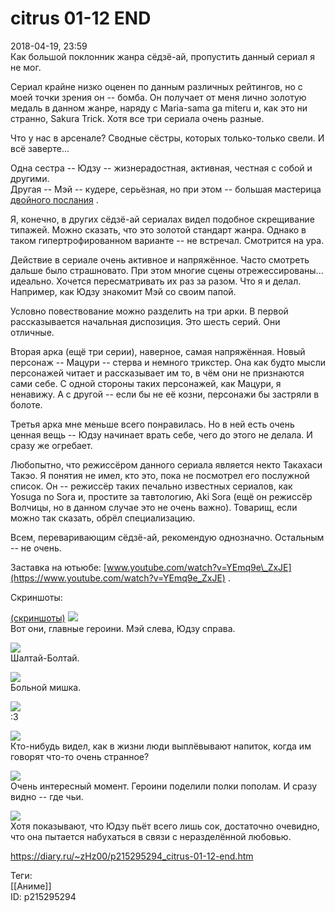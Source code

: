 citrus 01-12 END
=================

   
 2018-04-19, 23:59   
  Как большой поклонник жанра сёдзё-ай, пропустить данный сериал я не мог.   
   
 Сериал крайне низко оценен по данным различных рейтингов, но с моей точки зрения он -- бомба. Он получает от меня лично золотую медаль в данном жанре, наряду с Maria-sama ga miteru и, как это ни странно, Sakura Trick. Хотя все три сериала очень разные.   
   
 Что у нас в арсенале? Сводные сёстры, которых только-только свели. И всё заверте...   
   
 Одна сестра -- Юдзу -- жизнерадостная, активная, честная с собой и другими.   
 Другая -- Мэй -- кудере, серьёзная, но при этом -- большая мастерица  [двойного послания](https://ru.wikipedia.org/wiki/%D0%94%D0%B2%D0%BE%D0%B9%D0%BD%D0%BE%D0%B5_%D0%BF%D0%BE%D1%81%D0%BB%D0%B0%D0%BD%D0%B8%D0%B5)  .   
   
 Я, конечно, в других сёдзё-ай сериалах видел подобное скрещивание типажей. Можно сказать, что это золотой стандарт жанра. Однако в таком гипертрофированном варианте -- не встречал. Смотрится на ура.   
   
 Действие в сериале очень активное и напряжённое. Часто смотреть дальше было страшновато. При этом многие сцены отрежессированы... идеально. Хочется пересматривать их раз за разом. Что я и делал. Например, как Юдзу знакомит Мэй со своим папой.   
   
 Условно повествование можно разделить на три арки. В первой рассказывается начальная диспозиция. Это шесть серий. Они отличные.   
   
 Вторая арка (ещё три серии), наверное, самая напряжённая. Новый персонаж -- Мацури -- стерва и немного трикстер. Она как будто мысли персонажей читает и рассказывает им то, в чём они не признаются сами себе. С одной стороны таких персонажей, как Мацури, я ненавижу. А с другой -- если бы не её козни, персонажи бы застряли в болоте.   
   
 Третья арка мне меньше всего понравилась. Но в ней есть очень ценная вещь -- Юдзу начинает врать себе, чего до этого не делала. И сразу же огребает.   
   
 Любопытно, что режиссёром данного сериала является некто Такахаси Такэо. Я понятия не имел, кто это, пока не посмотрел его послужной список. Он -- режиссёр таких печально известных сериалов, как Yosuga no Sora и, простите за тавтологию, Aki Sora (ещё он режиссёр Волчицы, но в данном случае это не очень важно). Товарищ, если можно так сказать, обрёл специализацию.   
   
 Всем, переваривающим сёдзё-ай, рекомендую однозначно. Остальным -- не очень.   
   
 Заставка на ютьюбе:  [www.youtube.com/watch?v=YEmq9e\_ZxJE](https://www.youtube.com/watch?v=YEmq9e_ZxJE)  .   
   
   
 Скриншоты:   
   
  [(скриншоты)](https://zHz00.diary.ru/p215295294.htm?index=1#linkmore215295294m1)      [![](https://i.imgur.com/FGkaEwYl.jpg)](https://i.imgur.com/FGkaEwY.jpg)    
 Вот они, главные героини. Мэй слева, Юдзу справа.   
   
  [![](https://i.imgur.com/99h1Wnql.jpg)](https://i.imgur.com/99h1Wnq.jpg)    
 Шалтай-Болтай.   
   
  [![](https://i.imgur.com/Y7jf6gMl.jpg)](https://i.imgur.com/Y7jf6gM.jpg)    
 Больной мишка.   
   
  [![](https://i.imgur.com/9tHG00Rl.jpg)](https://i.imgur.com/9tHG00R.jpg)    
 :3   
   
  [![](https://i.imgur.com/I3imqxql.jpg)](https://i.imgur.com/I3imqxq.jpg)    
 Кто-нибудь видел, как в жизни люди выплёвывают напиток, когда им говорят что-то очень странное?   
   
  [![](https://i.imgur.com/cvB3GQ6l.jpg)](https://i.imgur.com/cvB3GQ6.jpg)    
 Очень интересный момент. Героини поделили полки пополам. И сразу видно -- где чьи.   
   
  [![](https://i.imgur.com/4EQURCQl.jpg)](https://i.imgur.com/4EQURCQ.jpg)    
 Хотя показывают, что Юдзу пьёт всего лишь сок, достаточно очевидно, что она пытается набухаться в связи с неразделённой любовью.   
      
    
 <https://diary.ru/~zHz00/p215295294_citrus-01-12-end.htm>   
   
 Теги:   
 [[Аниме]]   
 ID: p215295294
